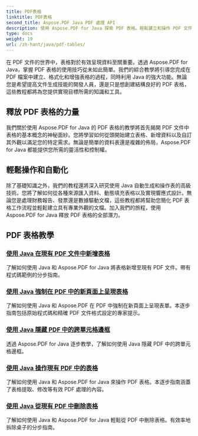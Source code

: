 ```yaml
---
title: PDF表格
linktitle: PDF表格
second_title: Aspose.PDF Java PDF 處理 API
description: 使用 Aspose.PDF for Java 探索 PDF 表格。輕鬆建立和操作 PDF 文件中的表格。
type: docs
weight: 19
url: /zh-hant/java/pdf-tables/
---
```


在 PDF 文件的世界中，表格對於有效呈現資料至關重要。透過 Aspose.PDF for Java，掌握 PDF 表格的使用技巧從未如此簡單。我們的綜合教學將引導您完成在 PDF 檔案中建立、格式化和增強表格的過程，同時利用 Java 的強大功能。無論您是希望提高文件生成技能的開發人員，還是只是想創建結構良好的 PDF 表格，這些教程都將為您提供實現目標所需的知識和工具。

## 釋放 PDF 表格的力量

我們關於使用 Aspose.PDF for Java 的 PDF 表格的教學將首先揭開 PDF 文件中表格的基本概念的神秘面紗。您將學習如何從頭開始建立表格、新增資料以及自訂其外觀以滿足您的特定需求。無論是簡單的資料表還是複雜的佈局，Aspose.PDF for Java 都能提供您所需的靈活性和控制權。

## 輕鬆操作和自動化

除了基礎知識之外，我們的教程還將深入研究使用 Java 自動生成和操作表的高級技術。您將了解如何從各種來源匯入資料、動態填充表格以及實現響應式設計。無論您是處理財務報告、發票還是數據驅動文檔，這些教程都將幫助您簡化 PDF 表格工作流程並輕鬆建立具有專業外觀的文檔。加入我們的旅程，使用 Aspose.PDF for Java 釋放 PDF 表格的全部潛力。

## PDF 表格教學
### [使用 Java 在現有 PDF 文件中新增表格](./add-table-in-existing-pdf-document-using-java/)
了解如何使用 Java 和 Aspose.PDF for Java 將表格新增至現有 PDF 文件。帶有程式碼範例的分步指南。
### [使用 Java 強制在 PDF 中的新頁面上呈現表格](./force-table-rendering-on-new-page-in-pdf-using-java/)
了解如何使用 Java 和 Aspose.PDF 在 PDF 中強制在新頁面上呈現表單。本逐步指南包括原始程式碼和精確 PDF 文件格式設定的專家提示。
### [使用 Java 隱藏 PDF 中的跨單元格邊框](./hide-spanned-cell-border-in-pdf-using-java/)
透過 Aspose.PDF for Java 逐步教學，了解如何使用 Java 隱藏 PDF 中的跨單元格邊框。
### [使用 Java 操作現有 PDF 中的表格](./manipulate-tables-in-existing-pdf-using-java/)
了解如何使用 Java 和 Aspose.PDF for Java 來操作 PDF 表格。本逐步指南涵蓋了表格提取、修改等有效 PDF 處理的內容。
### [使用 Java 從現有 PDF 中刪除表格](./remove-tables-from-existing-pdf-using-java/)
了解如何使用 Java 和 Aspose.PDF for Java 輕鬆從 PDF 中刪除表格。有效率地拆除桌子的分步指南。